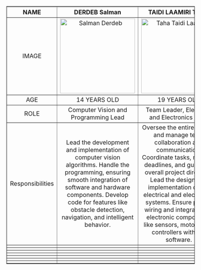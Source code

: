 <table border="1" style="width: 100%; border-collapse: collapse;">
    <thead>
        <tr>
            <th style="text-align: center; vertical-align: middle;">NAME</th>
            <th style="text-align: center; vertical-align: middle;">DERDEB Salman</th>
            <th style="text-align: center; vertical-align: middle;">TAIDI LAAMIRI TAHA</th>
            <th style="text-align: center; vertical-align: middle;">TAIDI LAAMIRI MORTADA</th>
        </tr>
    </thead>
    <tbody>
        <tr>
            <td style="text-align: center; vertical-align: middle;">IMAGE</td>
            <td style="text-align: center; vertical-align: middle;"><img src="https://github.com/user-attachments/assets/70c6ed95-7fce-4ee0-840e-6f5b5265e15e" width="200" alt="Salman Derdeb"></td>
            <td style="text-align: center; vertical-align: middle;"><img src="https://github.com/user-attachments/assets/23f7989c-80eb-4c4a-bd4e-48854502ae04" width="200" alt="Taha Taidi Laamiri"></td>
            <td style="text-align: center; vertical-align: middle;"><img src="https://github.com/user-attachments/assets/5c9d1a28-243c-4c6f-8052-82998c2a2ced" width="200" alt="Mortada Taidi Laamiri"></td>
        </tr>
        <tr>
            <td style="text-align: center; vertical-align: middle;">AGE</td>
            <td style="text-align: center; vertical-align: middle;">14 YEARS OLD</td>
            <td style="text-align: center; vertical-align: middle;">19 YEARS OLD</td>
            <td style="text-align: center; vertical-align: middle;">16 YEARS OLD</td>
        </tr>
        <tr>
            <td style="text-align: center; vertical-align: middle;">ROLE</td>
            <td style="text-align: center; vertical-align: middle;"> Computer Vision and Programming Lead</td>
            <td style="text-align: center; vertical-align: middle;">Team Leader, Electrical and Electronics Lead</td>
            <td style="text-align: center; vertical-align: middle;">Fabrication and Conception Lead</td>
        </tr>
        <tr>
            <td style="text-align: center; vertical-align: middle;">Responsibilities</td>
            <td style="text-align: center; vertical-align: middle;">Lead the development and implementation of computer vision algorithms.
Handle the programming, ensuring smooth integration of software and hardware components.
Develop code for features like obstacle detection, navigation, and intelligent behavior.</td>
            <td style="text-align: center; vertical-align: middle;">Oversee the entire project and manage team collaboration and communication.
Coordinate tasks, manage deadlines, and guide the overall project direction.
Lead the design and implementation of the electrical and electronics systems.
Ensure proper wiring and integration of electronic components like sensors, motors, and controllers with the software.</td>
            <td style="text-align: center; vertical-align: middle;">Lead the design and fabrication of the robot's mechanical components.
Oversee construction and assembly, ensuring all parts meet the design requirements.
Ensure the robot's structure is sturdy and accommodates all necessary hardware (motors, sensors, etc.).</td>
        </tr>
        <tr>
            <td style="text-align: center; vertical-align: middle;"></td>
            <td style="text-align: center; vertical-align: middle;"></td>
            <td style="text-align: center; vertical-align: middle;"></td>
            <td style="text-align: center; vertical-align: middle;"></td>
        </tr>
        <tr>
            <td style="text-align: center; vertical-align: middle;"></td>
            <td style="text-align: center; vertical-align: middle;"></td>
            <td style="text-align: center; vertical-align: middle;"></td>
            <td style="text-align: center; vertical-align: middle;"></td>
        </tr>
        <tr>
            <td style="text-align: center; vertical-align: middle;"></td>
            <td style="text-align: center; vertical-align: middle;"></td>
            <td style="text-align: center; vertical-align: middle;"></td>
            <td style="text-align: center; vertical-align: middle;"></td>
        </tr>
        <tr>
            <td style="text-align: center; vertical-align: middle;"></td>
            <td style="text-align: center; vertical-align: middle;"></td>
            <td style="text-align: center; vertical-align: middle;"></td>
            <td style="text-align: center; vertical-align: middle;"></td>
        </tr>
        <tr>
            <td style="text-align: center; vertical-align: middle;"></td>
            <td style="text-align: center; vertical-align: middle;"></td>
            <td style="text-align: center; vertical-align: middle;"></td>
            <td style="text-align: center; vertical-align: middle;"></td>
        </tr>
        <tr>
            <td style="text-align: center; vertical-align: middle;"></td>
            <td style="text-align: center; vertical-align: middle;"></td>
            <td style="text-align: center; vertical-align: middle;"></td>
            <td style="text-align: center; vertical-align: middle;"></td>
        </tr>
        <tr>
            <td style="text-align: center; vertical-align: middle;"></td>
            <td style="text-align: center; vertical-align: middle;"></td>
            <td style="text-align: center; vertical-align: middle;"></td>
            <td style="text-align: center; vertical-align: middle;"></td>
        </tr>
    </tbody>
</table>

